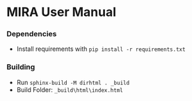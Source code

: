 # MIRA User Manual

### Dependencies
- Install requirements with `pip install -r requirements.txt`

### Building
- Run `sphinx-build -M dirhtml . _build`
- Build Folder: `_build\html\index.html`
